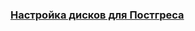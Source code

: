 ### [Настройка дисков для Постгреса](https://github.com/AV-ghub/PostgreSQL-Cloud-Solutions/blob/main/Practice/OTUS/PGCS/lesson_003%20disks%20mount.md#%D0%BD%D0%B0%D1%81%D1%82%D1%80%D0%BE%D0%B9%D0%BA%D0%B0-%D0%B4%D0%B8%D1%81%D0%BA%D0%BE%D0%B2-%D0%B4%D0%BB%D1%8F-%D0%BF%D0%BE%D1%81%D1%82%D0%B3%D1%80%D0%B5%D1%81%D0%B0)

